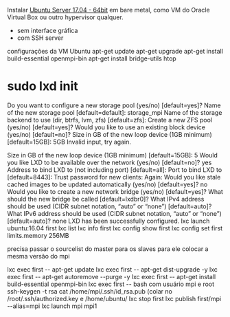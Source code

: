 Instalar [Ubuntu Server 17.04 - 64bit](http://releases.ubuntu.com/17.04/ubuntu-17.04-server-amd64.iso) em bare metal, como VM do Oracle Virtual Box ou outro hypervisor qualquer.
- sem interface gráfica
- com SSH server

configurações da VM Ubuntu
apt-get update
apt-get upgrade
apt-get install build-essential openmpi-bin
apt-get install bridge-utils htop
# sudo lxd init
Do you want to configure a new storage pool (yes/no) [default=yes]?
Name of the new storage pool [default=default]: storage_mpi
Name of the storage backend to use (dir, btrfs, lvm, zfs) [default=zfs]:
Create a new ZFS pool (yes/no) [default=yes]?
Would you like to use an existing block device (yes/no) [default=no]?
Size in GB of the new loop device (1GB minimum) [default=15GB]: 5GB
Invalid input, try again.

Size in GB of the new loop device (1GB minimum) [default=15GB]: 5
Would you like LXD to be available over the network (yes/no) [default=no]? yes
Address to bind LXD to (not including port) [default=all]:
Port to bind LXD to [default=8443]:
Trust password for new clients:
Again:
Would you like stale cached images to be updated automatically (yes/no) [default=yes]? no
Would you like to create a new network bridge (yes/no) [default=yes]?
What should the new bridge be called [default=lxdbr0]?
What IPv4 address should be used (CIDR subnet notation, “auto” or “none”) [default=auto]?
What IPv6 address should be used (CIDR subnet notation, “auto” or “none”) [default=auto]? none
LXD has been successfully configured.
lxc launch ubuntu:16.04 first
lxc list
lxc info first
lxc config show first
lxc config set first limits.memory 256MB

precisa passar o sourcelist do master para os slaves para ele colocar a mesma versão do mpi

lxc exec first -- apt-get update
lxc exec first -- apt-get dist-upgrade -y
lxc exec first -- apt-get autoremove --purge -y
lxc exec first -- apt-get install build-essential openmpi-bin
lxc exec first -- bash
com usuário mpi e root
ssh-keygen -t rsa
cat /home/mpi/.ssh/id_rsa.pub (colar no /root/.ssh/authorized.key e /home/ubuntu/
lxc stop first
lxc publish first/mpi --alias=mpi
lxc launch mpi mpi1
